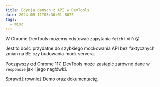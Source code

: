 ```yaml
---
title: Edycja danych z API w DevTools
date: 2024-05-11T05:30:01.807Z
tags:
  - misc
---
```


W Chrome DevTools możemy edytować zapytania `fetch` i `XHR` 😲

Jest to dość przydatne do szybkiego mockowania API bez faktycznych zmian na BE czy budowania mock servera.

Począwszy od Chrome 117, DevTools może zastąpić zarówno dane w `responsie` jak i jego nagłówki.

Sprawdź również [Demo](https://www.linkedin.com/posts/addyosmani_programming-webdevelopers-developers-activity-7135184782090522625-R1gN/) oraz [dokumentację](https://developer.chrome.com/docs/devtools/overrides/).
